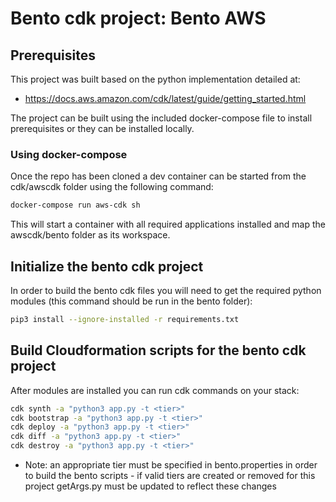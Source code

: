# Bento cdk project:  Bento AWS

## Prerequisites

This project was built based on the python implementation detailed at:
- https://docs.aws.amazon.com/cdk/latest/guide/getting_started.html

The project can be built using the included docker-compose file to install prerequisites or they can be installed locally. 


### Using docker-compose

Once the repo has been cloned a dev container can be started from the cdk/awscdk folder using the following command:

```bash
docker-compose run aws-cdk sh
```

This will start a container with all required applications installed and map the awscdk/bento folder as its workspace.


## Initialize the bento cdk project

In order to build the bento cdk files you will need to get the required python modules (this command should be run in the bento folder):

```bash
pip3 install --ignore-installed -r requirements.txt
```


## Build Cloudformation scripts for the bento cdk project

After modules are installed you can run cdk commands on your stack:

```bash
cdk synth -a "python3 app.py -t <tier>"
cdk bootstrap -a "python3 app.py -t <tier>"
cdk deploy -a "python3 app.py -t <tier>"
cdk diff -a "python3 app.py -t <tier>"
cdk destroy -a "python3 app.py -t <tier>"
```

* Note: an appropriate tier must be specified in bento.properties in order to build the bento scripts - if valid tiers are created or removed for this project getArgs.py must be updated to reflect these changes